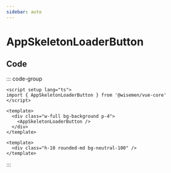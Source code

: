 ```yaml
---
sidebar: auto
---
```



# AppSkeletonLoaderButton
<script setup>
import AppSkeletonLoaderButtonPlayground from './AppSkeletonLoaderButtonPlayground.vue'
</script>

<AppSkeletonLoaderButtonPlayground />


## Code

::: code-group
```vue [Usage]
<script setup lang="ts">
import { AppSkeletonLoaderButton } from '@wisemen/vue-core'
</script>
  
<template>
  <div class="w-full bg-background p-4">
    <AppSkeletonLoaderButton />
  </div>
</template>
```

```vue [Source code]
<template>
  <div class="h-10 rounded-md bg-neutral-100" />
</template>
```

:::